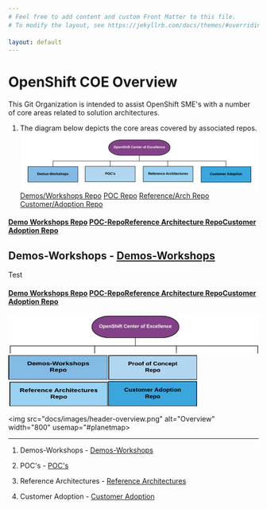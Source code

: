```yaml
---
# Feel free to add content and custom Front Matter to this file.
# To modify the layout, see https://jekyllrb.com/docs/themes/#overriding-theme-defaults

layout: default
---
```


OpenShift COE Overview
====================================
This Git Organization is intended to assist OpenShift SME's with a number of core areas related to solution architectures.

  1. The diagram below depicts the core areas covered by associated repos.
  ![OpenShift Center of Excellence Project Overview](docs/images/header-overview.png?raw=true "OpenShift Center of Excellence Project Overview") 
  [Demos/Workshops Repo](https://github.com/ocp-coe/demos-workshops/)   [POC Repo](https://github.com/ocp-coe/demos-workshops/)   [Reference/Arch Repo](https://github.com/ocp-coe/demos-workshops/)   [Customer/Adoption Repo](https://github.com/ocp-coe/demos-workshops/)



<h4><a href="https://github.com/ocp-coe/demos-workshops" target="_blank">Demo Workshops Repo</a> <a href="https://github.com/ocp-coe/pocs" target="_blank">POC-Repo</a><a href="https://github.com/ocp-coe/reference-architectures" target="_blank">Reference Architecture Repo</a><a href="https://github.com/ocp-coe/customer-adoption" target="_blank">Customer Adoption Repo</a></h4>

 
  ## Demos-Workshops - [Demos-Workshops](https://github.com/ocp-coe/demos-workshops/)  
Test
  <h4><a href="https://github.com/ocp-coe/demos-workshops" target="_blank">Demo Workshops Repo</a> <a href="https://github.com/ocp-coe/pocs" target="_blank">POC-Repo</a><a href="https://github.com/ocp-coe/reference-architectures" target="_blank">Reference Architecture Repo</a><a href="https://github.com/ocp-coe/customer-adoption" target="_blank">Customer Adoption Repo</a></h4>  

   <a href="https://github.com/ocp-coe/overview" target="_blank"><img src="docs/images/light-overview.png" alt="Overview" width="800"></a>
   <a href="https://github.com/ocp-coe/demos-workshops" target="_blank"><img src="docs/images/demo-light1.png" alt="Demo Workshopts" width="200" height="50" border="0"></a><a href="https://github.com/ocp-coe/pocs" target="_blank"><img src="docs/images/poc-light1.png" alt="Proof of Concepts" width="180" height="50" border="0"></a><a href="https://github.com/ocp-coe/reference-architectures" target="_blank"><img src="docs/images/ref-light1.png" alt="Reference Architectures Repo" width="200" height="50" border="0"></a><a href="https://github.com/ocp-coe/customer-adoption" target="_blank"><img src="docs/images/customer-light1.png" alt="Customer Adoption Repo" width="180" height="50" border="0"></a>  

<img src="docs/images/header-overview.png" alt="Overview" width="800" usemap="#planetmap>

<map name="planetmap">
  <area shape="rect" coords="0,0,82,126" href="https://github.com/ocp-coe/demos-workshops" alt="Sun">
  <area shape="circle" coords="90,58,3" href="https://github.com/ocp-coe/pocs" alt="Mercury">
  <area shape="circle" coords="124,58,8" href="https://github.com/ocp-coe/reference-architectures" alt="Venus">
</map>

--------

1. Demos-Workshops - [Demos-Workshops](https://github.com/ocp-coe/demos-workshops/)

2. POC's - [POC's](https://github.com/ocp-coe/pocs/)

3. Reference Architectures - [Reference Architectures](https://github.com/ocp-coe/reference-architectures/)

4. Customer Adoption - [Customer Adoption](https://github.com/ocp-coe/customer-adoption/)
